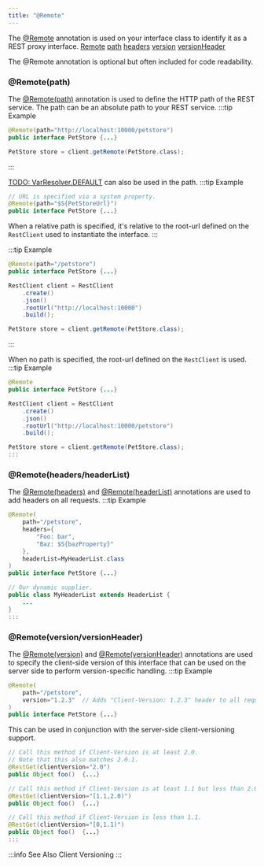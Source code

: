 ```yaml
---
title: "@Remote"
---
```


The [@Remote]({{API_DOCS}}/org/apache/juneau/http/remote/Remote.html) annotation is used on your interface class to identify it as a REST proxy interface.
<tree>
<node-0><java-annotation>[Remote]({{API_DOCS}}/org/apache/juneau/http/remote/Remote.html)</java-annotation></node-0>
<node-1><java-method-annotation>[path]({{API_DOCS}}/org/apache/juneau/http/remote/Remote.html#path)</java-method-annotation></node-1>
<node-1><java-method-annotation>[headers]({{API_DOCS}}/org/apache/juneau/http/remote/Remote.html#headers)</java-method-annotation></node-1>
<node-1><java-method-annotation>[version]({{API_DOCS}}/org/apache/juneau/http/remote/Remote.html#version)</java-method-annotation></node-1>
<node-1><java-method-annotation>[versionHeader]({{API_DOCS}}/org/apache/juneau/http/remote/Remote.html#versionHeader)</java-method-annotation></node-1>
</tree>

The @Remote annotation is optional but often included for code readability.
### @Remote(path)

The [@Remote(path)]({{API_DOCS}}/org/apache/juneau/http/remote/Remote.html#path) annotation is used to define the HTTP path of the REST service.
The path can be an absolute path to your REST service.
:::tip Example


```java
@Remote(path="http://localhost:10000/petstore")
public interface PetStore {...}
```


```java
PetStore store = client.getRemote(PetStore.class);
```


:::

[TODO: VarResolver.DEFAULT](TODO.md) can also be used in the path.
:::tip Example


```java
// URL is specified via a system property.
@Remote(path="$S{PetStoreUrl}")
public interface PetStore {...}
```


When a relative path is specified, it's relative to the root-url defined on the `RestClient` used to instantiate the interface.
:::

:::tip Example


```java
@Remote(path="/petstore")
public interface PetStore {...}
```


```java
RestClient client = RestClient
    .create()
    .json()
    .rootUrl("http://localhost:10000")
    .build();

PetStore store = client.getRemote(PetStore.class);
```


:::

When no path is specified, the root-url defined on the `RestClient` is used.
:::tip Example


```java
@Remote
public interface PetStore {...}
```


```java
RestClient client = RestClient
    .create()
    .json()
    .rootUrl("http://localhost:10000/petstore")
    .build();

PetStore store = client.getRemote(PetStore.class);
:::

```


### @Remote(headers/headerList)

The [@Remote(headers)]({{API_DOCS}}/org/apache/juneau/http/remote/Remote.html#headers) and [@Remote(headerList)]({{API_DOCS}}/org/apache/juneau/http/remote/Remote.html#headerList) annotations are used to add headers on all requests.
:::tip Example


```java
@Remote(
    path="/petstore",
    headers={
        "Foo: bar",
        "Baz: $S{bazProperty}"
    },
    headerList=MyHeaderList.class
)
public interface PetStore {...}
```


```java
// Our dynamic supplier.
public class MyHeaderList extends HeaderList {
    ...
}
:::

```


### @Remote(version/versionHeader)

The [@Remote(version)]({{API_DOCS}}/org/apache/juneau/http/remote/Remote.html#version) and [@Remote(versionHeader)]({{API_DOCS}}/org/apache/juneau/http/remote/Remote.html#versionHeader) annotations are used to specify the client-side version of this interface that can be used on the server side to perform version-specific handling.
:::tip Example


```java
@Remote(
    path="/petstore",
    version="1.2.3"  // Adds "Client-Version: 1.2.3" header to all requests.
)
public interface PetStore {...}
```


This can be used in conjunction with the server-side client-versioning support.

```java
// Call this method if Client-Version is at least 2.0.
// Note that this also matches 2.0.1.
@RestGet(clientVersion="2.0")
public Object foo()  {...}

// Call this method if Client-Version is at least 1.1 but less than 2.0.
@RestGet(clientVersion="[1.1,2.0)")
public Object foo()  {...}

// Call this method if Client-Version is less than 1.1.
@RestGet(clientVersion="[0,1.1)")
public Object foo()  {...}
:::

```


:::info See Also
Client Versioning
:::
